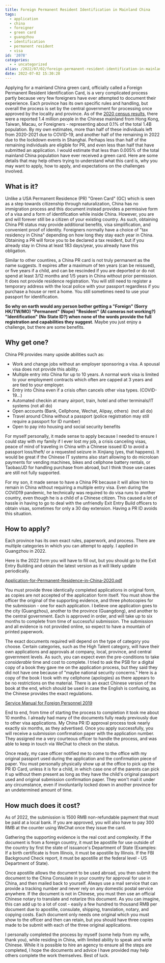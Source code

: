 ```yaml
---
title: Foreign Permanent Resident Identification in Mainland China
tags:
  - application
  - china
  - foreigner
  - green card
  - guangzhou
  - identification
  - permanent resident
  - visa
id: '2078'
categories:
  - - uncategorized
alias: /2022/07/02/foreign-permanent-resident-identification-in-mainland-china/
date: 2022-07-02 15:30:28
---
```


Applying for a mainland China green card, officially called a Foreign Permanent Resident Identification Card, is a very complicated process partly because very few foreigners have ever attempted to document their experience. Each province has its own specific rules and handling, but overall the process is set by the central government for processing once approved by the locality and province. As of the [2020 census results](http://www.xinhuanet.com/english/2021-05/11/c_139938889.htm), there were a reported 1.4 million people in the Chinese mainland from Hong Kong, Taiwan, Macau, or Foreigners - representing about 0.1% of the total 1.4B population. By my own estimates, more than half of these individuals left from 2020-2021 due to COVID-19, and another half of the remaining in 2022 due to the lockdown events in Shanghai. Perhaps less than half of the remaining individuals are eligible for PR, and even less than half that have submitted an application. I would estimate that less than 0.005% of the total mainland China population have ever received a green card. Here are some details that may help others trying to understand what this card is, why you may want to apply, how to apply, and expectations on the challenges involved.
<!-- more -->
## What is it?

Unlike a USA Permanent Residence (PR) "Green Card" (GC) which is seen as a step towards citizenship through naturalization, China has no immigration process and this document instead provides a permissive form of a visa and a form of identification while inside China. However, you are and will forever still be a citizen of your existing country. As such, obtaining China PR status may provide additional benefits, visa simplification, and convenient proof of identity. Foreigners normally have a choice of "tax residency in China" depending on how long they stay each year in China. Obtaining a PR will force you to be declared a tax resident, but if you already stay in China at least 183 days/year, you already have this obligation.

Similar to other countires, a China PR card is not truly permanent as the name suggests. It expires after a maximum of ten years (can be reissued), or five years if a child, and can be rescinded if you are deported or do not spend at least 3/12 months and 1/5 years in China without prior permission. It does not provide residence registration. You will still need to register a temporary address with the local police with your passport regardless if you purchase a house or rent a home. You still sometimes need to use your passport for identification.

**So why on earth would any person bother getting a "Foreign" (Sorry HK/TW/MO) "Permanent" (Nope) "Resident" (AI cameras not working?) "Identification" (No State ID?) when none of the words provide the full registration and capabilities they suggest**. Maybe you just enjoy a challenge, but there are some benefits.

## Why get one?

China PR provides many upside abilities such as:

*   Work and change jobs without an employer sponsoring a visa. A spousal visa does not provide this ability.
*   Multiple entry into China for up to 10 years. A normal work visa is limited to your employment contracts which often are capped at 3 years and are tied to your employer.
*   Entry into China even if a crisis often cancels other visa types. (COVID-19...)
*   Automated checkin at many airport, train, hotel and other terminals/IT systems (not all do)
*   Open accounts (Bank, Cellphone, Wechat, Alipay, others)  (not all do)
*   Travel around China without a passport (police registration may still require a passport for ID number)
*   Open to pay into housing and social security benefits 

For myself personally, it made sense to apply because I needed to ensure I could stay with my family if I ever lost my job, a crisis canceling visas, peace of mind of traveling in China with a Chinese issued ID to avoid a passport loss/theft/ or a requested seizure in Xinjiang (yes, that happens). It would be great if the Chinese IT systems also start allowing to do microloan payments for vending machines, bikes and cellphone battery rentals, or Taobao/JD for handling purchase from abroad, but I think those use cases are still not fully supported.

For my son, it made sense to have a China PR because it will allow him to remain in China without requiring a multiple entry visa. Even during the COVID19 pandemic, he technically was required to do visa runs to another country, even though he is a child of a Chinese citizen. This caused a lot of hassle in having to go to deal with the unfriendly Exit Entry Build officers to obtain visas, sometimes for only a 30 day extension. Having a PR ID avoids this situation.

## How to apply?

Each province has its own exact rules, paperwork, and process. There are multiple categories in which you can attempt to apply. I applied in Guangzhou in 2022.

Here is the 2022 form you will have to fill out, but you should go to the Exit Entry Building and obtain the latest version as it will likely update periodically.

[Application-for-Permanent-Residence-in-China-2020.pdf](/2022/07/Application-for-Permanent-Residence-in-China-2020.small_.pdf)

You must provide three identically completed applications in original form, as copies are not accepted of the application form itself. You must show the officer the original of the supporting evidence, and three photocopies for the submission - one for each application. I believe one application goes to the city (Guangzhou), another to the province (Guangdong), and another to the central government. Each is approved in order, and will take up to six months to complete from time of successful submission. The submission and all evidence is not provided online, so expect to have a mountain of printed paperwork.

The exact documents required will depend on the type of category you choose. Certain categories, such as the High Talent category, will have their own applications and approvals at company, local, province, and central government levels. As such, you can expect even the pre-conditions to take _considerable_ time and cost to complete. I tried to ask the PSB for a digital copy of a book they gave me on the application process, but they said they did not have one because of "maybe national security concerns." Here is a copy of the book I took with my cellphone (apologies) as there appears to be no restrictions on the material. There is an exact Chinese version of the book at the end, which should be used in case the English is confusing, as the Chinese provides the exact regulations.

[Service Manual for Foreign Personnel 2019](/2022/07/Service-Manual-for-Foreign-Personnel-2019-1.pdf)

End to end, from time of starting the process to completion it took me about 10 months. I already had many of the documents fully ready previously due to other visa applications. My China PR ID approval process took nearly exactly six months, as they advertised. Once you apply successfully, you will receive a submission confirmation paper with the application number. They assigned me a very courteous officer to handle the process, and was able to keep in touch via WeChat to check on the status.

Once ready, my case officer notified me to come to the office with my original passport used during the application and the confirmation piece of paper. You must personally physically show up at the office to pick up the PR ID Card, unless it is for a child, in which case one of the parents can pick it up without them present as long as they have the child's original passport used and original submission confirmation paper. They won't mail it under any circumstance, even if involuntarily locked down in another province for an undetermined amount of time.

## How much does it cost?

As of 2022, the submission is 1500 RMB non-refundable payment that must be paid at a local bank. If you are approved, you will also have to pay 300 RMB at the counter using WeChat once they issue the card.

Gathering the supporting evidence is the real cost and complexity. If the document is from a foreign country, it must be apostille for use outside of the country by first the state of issuance's Department of State (Examples: If a birth certificate is from Illinois, it must be apostille by Illinois. If the FBI Background Check report, it must be apostille at the federal level - US Department of State).

Once apostille allows the document to be used abroad, you then submit the document to the China Consulate in your country for approval for use in China, and then mailed back to yourself. Always use a mail service that can provide a tracking number and never rely on any domestic postal service anywhere. If the document is not in Chinese, you must then use an official Chinese notary to translate and notarize this document. As you can imagine, this can add up to a lot of cost - easily a few hundred to thousand RMB per document due to apostille, consulate, shipping, translation, notary, and copying costs. Each document only needs one original which you must show to the officer and then can retain, but you should have three copies made to be submit with each of the three original applications.

I personally completed the process by myself (some help from my wife, thank you), while residing in China, with limited ability to speak and write Chinese. While it is possible to hire an agency to ensure all the steps are completed, I hope the documents and advice I have provided may help others complete the work themselves. Best of luck.
